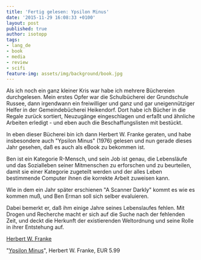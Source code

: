 ```yaml
---
title: 'Fertig gelesen: Ypsilon Minus'
date: '2015-11-29 16:08:33 +0100'
layout: post
published: true
author: isotopp
tags:
- lang_de
- book
- media
- review
- scifi
feature-img: assets/img/background/book.jpg
---
```

Als ich noch ein ganz kleiner Kris war habe ich mehrere Büchereien durchgelesen. Mein erstes Opfer war die Schulbücherei der Grundschule Russee, dann irgendwann ein freiwilliger und ganz und gar uneigennütziger Helfer in der Gemeindebücherei Heikendorf. Dort habe ich Bücher in die Regale zurück sortiert, Neuzugänge eingeschlagen und erfaßt und ähnliche Arbeiten erledigt - und eben auch die Beschaffungslisten mit bestückt.

In eben dieser Bücherei bin ich dann Herbert W. Franke geraten, und habe insbesondere auch "Ypsilon Minus" (1976) gelesen und nun gerade dieses Jahr gesehen, daß es auch als eBook zu bekommen ist.

Ben ist ein Kategorie R-Mensch, und sein Job ist genau, die Lebensläufe und das Sozialleben seiner Mitmenschen zu erforschen und zu beurteilen, damit sie einer Kategorie zugeteilt werden und der alles Leben bestimmende Computer ihnen die korrekte Arbeit zuweisen kann.

Wie in dem ein Jahr später erschienen "A Scanner Darkly" kommt es wie es kommen muß, und Ben Erman soll sich selber evaluieren.

Dabei bemerkt er, daß ihm einige Jahre seines Lebenslaufes fehlen. Mit Drogen und Recherche macht er sich auf die Suche nach der fehlenden Zeit, und deckt die Herkunft der existierenden Weltordnung und seine Rolle in ihrer Entstehung auf.

[Herbert W. Franke](https://de.wikipedia.org/wiki/Herbert_W._Franke)

"[Ypsilon Minus](https://www.amazon.de/dp/3518368583/)", Herbert W. Franke, EUR 5.99
